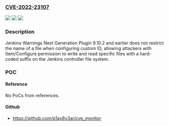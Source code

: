 ### [CVE-2022-23107](https://cve.mitre.org/cgi-bin/cvename.cgi?name=CVE-2022-23107)
![](https://img.shields.io/static/v1?label=Product&message=Jenkins%20Warnings%20Next%20Generation%20Plugin&color=blue)
![](https://img.shields.io/static/v1?label=Version&message=%3C%3D%209.10.2%20&color=brighgreen)
![](https://img.shields.io/static/v1?label=Vulnerability&message=CWE-22%3A%20Improper%20Limitation%20of%20a%20Pathname%20to%20a%20Restricted%20Directory%20('Path%20Traversal')&color=brighgreen)

### Description

Jenkins Warnings Next Generation Plugin 9.10.2 and earlier does not restrict the name of a file when configuring custom ID, allowing attackers with Item/Configure permission to write and read specific files with a hard-coded suffix on the Jenkins controller file system.

### POC

#### Reference
No PoCs from references.

#### Github
- https://github.com/p1ay8y3ar/cve_monitor

